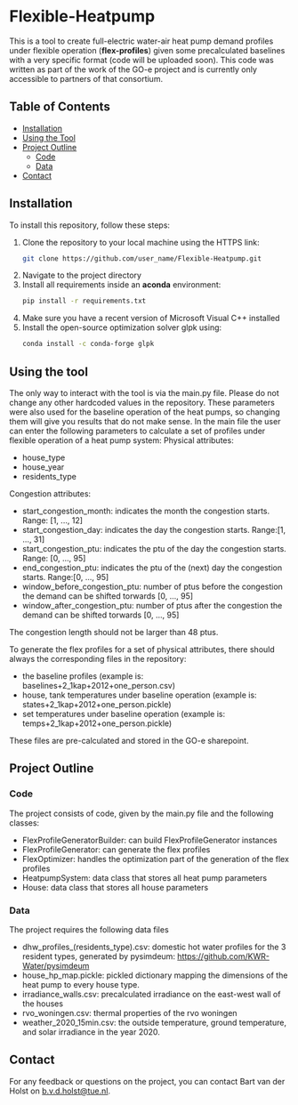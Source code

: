 # Flexible-Heatpump
This is a tool to create full-electric water-air heat pump demand profiles under flexible operation (**flex-profiles**) given some precalculated baselines with a very specific format (code will be uploaded soon). This code was written as part of the work of the GO-e project and is currently only accessible to partners of that consortium.

## Table of Contents
- [Installation](#installation)
- [Using the Tool](#using-the-tool)
- [Project Outline](#project-outline)
  - [Code](#code)
  - [Data](#data)
- [Contact](#contact)

## Installation

To install this repository, follow these steps:

1. Clone the repository to your local machine using the HTTPS link:
   ```bash
   git clone https://github.com/user_name/Flexible-Heatpump.git
2. Navigate to the project directory
3. Install all requirements inside an **aconda** environment:
   ```bash
   pip install -r requirements.txt
4. Make sure you have a recent version of Microsoft Visual C++ installed
5. Install the open-source optimization solver glpk using:
   ```bash
   conda install -c conda-forge glpk
## Using the tool
The only way to interact with the tool is via the main.py file. Please do not change any other hardcoded values in the repository. These parameters were also used for the baseline operation of the heat pumps, so changing them will give you results that do not make sense. In the main file the user can enter the following parameters to calculate a set of profiles under flexible operation of a heat pump system:
Physical attributes:
- house_type
- house_year
- residents_type

Congestion attributes:
- start_congestion_month: indicates the month the congestion starts. Range: [1, ..., 12]
- start_congestion_day: indicates the day the congestion starts. Range:[1, ..., 31]
- start_congestion_ptu: indicates the ptu of the day the congestion starts. Range: [0, ..., 95]
- end_congestion_ptu: indicates the ptu of the (next) day the congestion starts. Range:[0, ..., 95]
- window_before_congestion_ptu: number of ptus before the congestion the demand can be shifted torwards [0, ..., 95]
- window_after_congestion_ptu: number of ptus after the congestion the demand can be shifted torwards [0, ..., 95]

The congestion length should not be larger than 48 ptus.

To generate the flex profiles for a set of physical attributes, there should always the corresponding files in the repository:
- the baseline profiles (example is: baselines+2_1kap+2012+one_person.csv)
- house, tank temperatures under baseline operation (example is: states+2_1kap+2012+one_person.pickle)
- set temperatures under baseline operation (example is: temps+2_1kap+2012+one_person.pickle)

These files are pre-calculated and stored in the GO-e sharepoint.

## Project Outline
### Code
The project consists of code, given by the main.py file and the following classes:
- FlexProfileGeneratorBuilder: can build FlexProfileGenerator instances
- FlexProfileGenerator: can generate the flex profiles
- FlexOptimizer: handles the optimization part of the generation of the flex profiles
- HeatpumpSystem: data class that stores all heat pump parameters
- House: data class that stores all house parameters

### Data
The project requires the following data files
- dhw_profiles_(residents_type).csv: domestic hot water profiles for the 3 resident types, generated by pysimdeum: https://github.com/KWR-Water/pysimdeum
- house_hp_map.pickle: pickled dictionary mapping the dimensions of the heat pump to every house type.
- irradiance_walls.csv: precalculated irradiance on the east-west wall of the houses
- rvo_woningen.csv: thermal properties of the rvo woningen
- weather_2020_15min.csv: the outside temperature, ground temperature, and solar irradiance in the year 2020.

## Contact
For any feedback or questions on the project, you can contact Bart van der Holst on b.v.d.holst@tue.nl.
